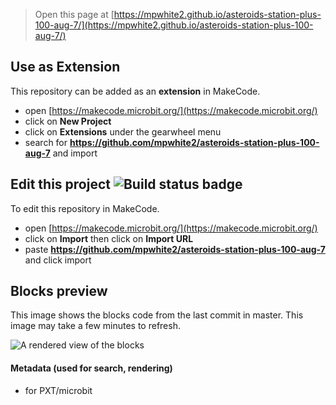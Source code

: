 
> Open this page at [https://mpwhite2.github.io/asteroids-station-plus-100-aug-7/](https://mpwhite2.github.io/asteroids-station-plus-100-aug-7/)

## Use as Extension

This repository can be added as an **extension** in MakeCode.

* open [https://makecode.microbit.org/](https://makecode.microbit.org/)
* click on **New Project**
* click on **Extensions** under the gearwheel menu
* search for **https://github.com/mpwhite2/asteroids-station-plus-100-aug-7** and import

## Edit this project ![Build status badge](https://github.com/mpwhite2/asteroids-station-plus-100-aug-7/workflows/MakeCode/badge.svg)

To edit this repository in MakeCode.

* open [https://makecode.microbit.org/](https://makecode.microbit.org/)
* click on **Import** then click on **Import URL**
* paste **https://github.com/mpwhite2/asteroids-station-plus-100-aug-7** and click import

## Blocks preview

This image shows the blocks code from the last commit in master.
This image may take a few minutes to refresh.

![A rendered view of the blocks](https://github.com/mpwhite2/asteroids-station-plus-100-aug-7/raw/master/.github/makecode/blocks.png)

#### Metadata (used for search, rendering)

* for PXT/microbit
<script src="https://makecode.com/gh-pages-embed.js"></script><script>makeCodeRender("{{ site.makecode.home_url }}", "{{ site.github.owner_name }}/{{ site.github.repository_name }}");</script>
